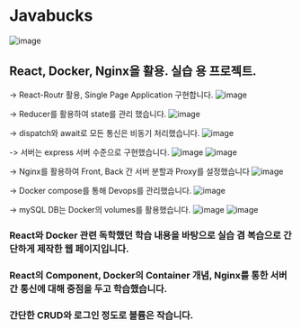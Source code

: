# Javabucks
![image](https://github.com/keaunsolNa/Javabucks/assets/110284769/daefed95-ed5e-4837-acfb-b2cb8b0855c6)

## React, Docker, Nginx을 활용. 실습 용 프로젝트.

  -> React-Routr 활용, Single Page Application 구현합니다.
    ![image](https://github.com/keaunsolNa/Javabucks/assets/110284769/6220db9e-e070-459c-ba25-72d8cd81ddc6)
  
  -> Reducer를 활용하여 state를 관리 했습니다.
    ![image](https://github.com/keaunsolNa/Javabucks/assets/110284769/4198e03e-1433-443d-9f1e-b445b867e177)

  -> dispatch와 await로 모든 통신은 비동기 처리했습니다.
    ![image](https://github.com/keaunsolNa/Javabucks/assets/110284769/60808a8e-2604-4a1c-a89a-5b4a42d3db34)

  -> 서버는 express 서버 수준으로 구현했습니다.
    ![image](https://github.com/keaunsolNa/Javabucks/assets/110284769/78bdc740-a9c9-43fe-a284-df28e2af8a3b)
    ![image](https://github.com/keaunsolNa/Javabucks/assets/110284769/a7e13806-dde6-4f45-88b3-8b3298cd4103)

  -> Nginx를 활용하여 Front, Back 간 서버 분할과 Proxy를 설정했습니다
    ![image](https://github.com/keaunsolNa/Javabucks/assets/110284769/ce99f27f-a38b-491d-b155-703048125a2b)

  -> Docker compose를 통해 Devops를 관리했습니다.
    ![image](https://github.com/keaunsolNa/Javabucks/assets/110284769/0922f659-4240-43e4-bb4e-d9fc3fd8b5cb)

  -> mySQL DB는 Docker의 volumes를 활용했습니다.
    ![image](https://github.com/keaunsolNa/Javabucks/assets/110284769/8c18998a-6d6c-4837-bc9a-99796ca11839)
    ![image](https://github.com/keaunsolNa/Javabucks/assets/110284769/ee0b7d5b-7c52-4296-8d6f-a5136633ab4f)


### React와 Docker 관련 독학했던 학습 내용을 바탕으로 실습 겸 복습으로 간단하게 제작한 웹 페이지입니다.
### React의 Component, Docker의 Container 개념, Nginx를 통한 서버 간 통신에 대해 중점을 두고 학습했습니다.
### 간단한 CRUD와 로그인 정도로 볼륨은 작습니다.
